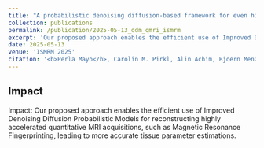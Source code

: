 ```yaml
---
title: "A probabilistic denoising diffusion-based framework for even higher accelerated quantitative MRI"
collection: publications
permalink: /publication/2025-05-13_ddm_qmri_ismrm
excerpt: 'Our proposed approach enables the efficient use of Improved Denoising Diffusion Probabilistic Models for reconstructing highly accelerated quantitative MRI acquisitions, such as Magnetic Resonance Fingerprinting, leading to more accurate tissue parameter estimations.'
date: 2025-05-13
venue: 'ISMRM 2025'
citation: '<b>Perla Mayo</b>, Carolin M. Pirkl, Alin Achim, Bjoern Menze, and Mohammad Golbabaee. &quot;A probabilistic denoising diffusion-based framework for even higher accelerated quantitative MRI&quot; in <i>ISMRM 2025<\i>'
---
```


## Impact
Impact: Our proposed approach enables the efficient use of Improved Denoising Diffusion Probabilistic
 Models for reconstructing highly accelerated quantitative MRI acquisitions, such as Magnetic Resonance
 Fingerprinting, leading to more accurate tissue parameter estimations.


